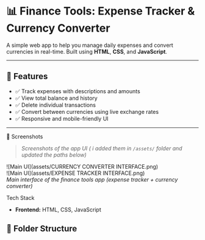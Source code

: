 # 📊 Finance Tools: Expense Tracker & Currency Converter

A simple web app to help you manage daily expenses and convert currencies in real-time. Built using **HTML**, **CSS**, and **JavaScript**.

---

## 🚀 Features

- ✅ Track expenses with descriptions and amounts  
- ✅ View total balance and history  
- ✅ Delete individual transactions  
- ✅ Convert between currencies using live exchange rates  
- ✅ Responsive and mobile-friendly UI

---

📸 Screenshots

> _Screenshots of the app UI ( i added them in `/assets/` folder and updated the paths below)_

![Main UI](assets/CURRENCY CONVERTER INTERFACE.png)  
![Main UI](assets/EXPENSE TRACKER INTERFACE.png)  
*Main interface of the finance tools app (expense tracker + currency converter)*



  Tech Stack

- **Frontend:** HTML, CSS, JavaScript



## 📁 Folder Structure

